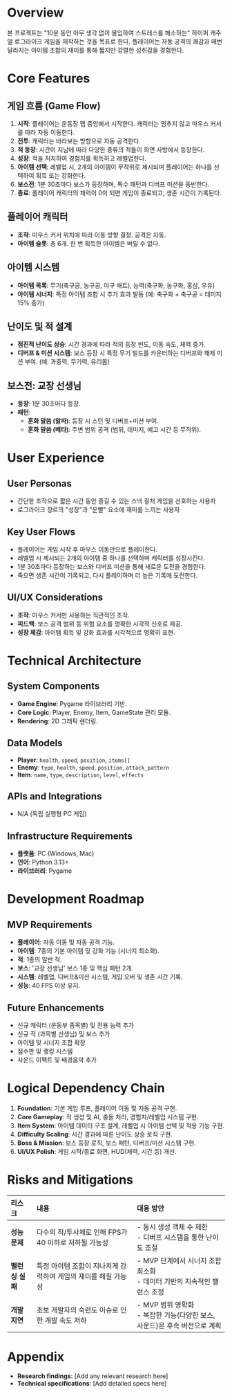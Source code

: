# Overview
본 프로젝트는 "10분 동안 아무 생각 없이 몰입하여 스트레스를 해소하는" 하이퍼 캐주얼 로그라이크 게임을 제작하는 것을 목표로 한다. 플레이어는 자동 공격의 쾌감과 매번 달라지는 아이템 조합의 재미를 통해 짧지만 강렬한 성취감을 경험한다.

# Core Features
## 게임 흐름 (Game Flow)
1.  **시작**: 플레이어는 운동장 맵 중앙에서 시작한다. 캐릭터는 멈추지 않고 마우스 커서를 따라 자동 이동한다.
2.  **전투**: 캐릭터는 바라보는 방향으로 자동 공격한다.
3.  **적 등장**: 시간이 지남에 따라 다양한 종류의 적들이 화면 사방에서 등장한다.
4.  **성장**: 적을 처치하여 경험치를 획득하고 레벨업한다.
5.  **아이템 선택**: 레벨업 시, 2개의 아이템이 무작위로 제시되며 플레이어는 하나를 선택하여 획득 또는 강화한다.
6.  **보스전**: 1분 30초마다 보스가 등장하며, 특수 패턴과 디버프 미션을 동반한다.
7.  **종료**: 플레이어 캐릭터의 체력이 0이 되면 게임이 종료되고, 생존 시간이 기록된다.

## 플레이어 캐릭터
- **조작**: 마우스 커서 위치에 따라 이동 방향 결정. 공격은 자동.
- **아이템 슬롯**: 총 6개. 한 번 획득한 아이템은 버릴 수 없다.

## 아이템 시스템
- **아이템 목록**: 무기(축구공, 농구공, 야구 배트), 능력(축구화, 농구화, 홍삼, 우유)
- **아이템 시너지**: 특정 아이템 조합 시 추가 효과 발동 (예: 축구화 + 축구공 = 데미지 15% 증가)

## 난이도 및 적 설계
- **점진적 난이도 상승**: 시간 경과에 따라 적의 등장 빈도, 이동 속도, 체력 증가.
- **디버프 & 미션 시스템**: 보스 등장 시 특정 무기 빌드를 카운터하는 디버프와 해제 미션 부여. (예: 과중력, 무기력, 유리몸)

## 보스전: 교장 선생님
- **등장**: 1분 30초마다 등장.
- **패턴**:
    - **훈화 말씀 (알파)**: 등장 시 스턴 및 디버프+미션 부여.
    - **훈화 말씀 (베타)**: 주변 범위 공격 (범위, 데미지, 예고 시간 등 무작위).

# User Experience
## User Personas
- 간단한 조작으로 짧은 시간 동안 즐길 수 있는 스낵 컬처 게임을 선호하는 사용자
- 로그라이크 장르의 "성장"과 "운빨" 요소에 재미를 느끼는 사용자

## Key User Flows
- 플레이어는 게임 시작 후 마우스 이동만으로 플레이한다.
- 레벨업 시 제시되는 2개의 아이템 중 하나를 선택하며 캐릭터를 성장시킨다.
- 1분 30초마다 등장하는 보스와 디버프 미션을 통해 새로운 도전을 경험한다.
- 죽으면 생존 시간이 기록되고, 다시 플레이하며 더 높은 기록에 도전한다.

## UI/UX Considerations
- **조작**: 마우스 커서만 사용하는 직관적인 조작.
- **피드백**: 보스 공격 범위 등 위험 요소를 명확한 시각적 신호로 제공.
- **성장 체감**: 아이템 획득 및 강화 효과를 시각적으로 명확히 표현.

# Technical Architecture
## System Components
- **Game Engine**: Pygame 라이브러리 기반.
- **Core Logic**: Player, Enemy, Item, GameState 관리 모듈.
- **Rendering**: 2D 그래픽 렌더링.

## Data Models
- **Player**: `health`, `speed`, `position`, `items[]`
- **Enemy**: `type`, `health`, `speed`, `position`, `attack_pattern`
- **Item**: `name`, `type`, `description`, `level`, `effects`

## APIs and Integrations
- N/A (독립 실행형 PC 게임)

## Infrastructure Requirements
- **플랫폼**: PC (Windows, Mac)
- **언어**: Python 3.13+
- **라이브러리**: Pygame

# Development Roadmap
## MVP Requirements
- **플레이어**: 자동 이동 및 자동 공격 기능.
- **아이템**: 7종의 기본 아이템 및 강화 기능 (시너지 최소화).
- **적**: 1종의 일반 적.
- **보스**: '교장 선생님' 보스 1종 및 핵심 패턴 2개.
- **시스템**: 레벨업, 디버프&미션 시스템, 게임 오버 및 생존 시간 기록.
- **성능**: 40 FPS 이상 유지.

## Future Enhancements
- 신규 캐릭터 (운동부 종목별) 및 전용 능력 추가
- 신규 적 (과목별 선생님) 및 보스 추가
- 아이템 및 시너지 조합 확장
- 점수판 및 랭킹 시스템
- 사운드 이펙트 및 배경음악 추가

# Logical Dependency Chain
1.  **Foundation**: 기본 게임 루프, 플레이어 이동 및 자동 공격 구현.
2.  **Core Gameplay**: 적 생성 및 AI, 충돌 처리, 경험치/레벨업 시스템 구현.
3.  **Item System**: 아이템 데이터 구조 설계, 레벨업 시 아이템 선택 및 적용 기능 구현.
4.  **Difficulty Scaling**: 시간 경과에 따른 난이도 상승 로직 구현.
5.  **Boss & Mission**: 보스 등장 로직, 보스 패턴, 디버프/미션 시스템 구현.
6.  **UI/UX Polish**: 게임 시작/종료 화면, HUD(체력, 시간 등) 개선.

# Risks and Mitigations
| 리스크 | 내용 | 대응 방안 |
| :--- | :--- | :--- |
| **성능 문제** | 다수의 적/투사체로 인해 FPS가 40 이하로 저하될 가능성 | - 동시 생성 객체 수 제한<br>- 디버프 시스템을 통한 난이도 조절 |
| **밸런싱 실패** | 특정 아이템 조합이 지나치게 강력하여 게임의 재미를 해칠 가능성 | - MVP 단계에서 시너지 조합 최소화<br>- 데이터 기반의 지속적인 밸런스 조정 |
| **개발 지연** | 초보 개발자의 숙련도 이슈로 인한 개발 속도 저하 | - MVP 범위 명확화<br>- 복잡한 기능(다양한 보스, 사운드)은 후속 버전으로 계획 |

# Appendix
- **Research findings**: [Add any relevant research here]
- **Technical specifications**: [Add detailed specs here]
